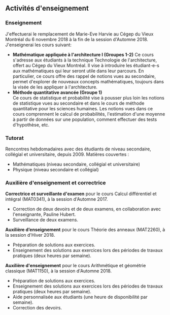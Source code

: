 ## Activités d'enseignement

### Enseignement

J'effectuerai le remplacement de Marie-Eve Harvie au Cégep du Vieux Montréal du 6 novembre 2018 à la fin de la session d'Automne 2018. J'enseignerai les cours suivant:
- **Mathématique appliquée à l'architecture I (Groupes 1-2)** 
Ce cours s'adresse aux étudiants à la technique Technologie de l'architecture, offert au Cégep du Vieux Montréal. Il vise à introduire les étudiant-e-s aux mathématiques qui leur seront utile dans leur parcours. En particulier, ce cours offre des rappel de notions vues au secondaire, permet d'explorer de nouveaux concepts mathématiques, toujours dans la visée de les appliquer à l'architecture.
- **Méthode quantitative avancée (Groupe 1)**  
Ce cours de statistique et probabilité vise à pousser plus loin les notions de statistique vues au secondaire et dans le cours de méthode quantitative pour les sciences humaines. Les notions vues dans ce cours comprennent le calcul de probabilités, l'estimation d'une moyenne à partir de données sur une population, comment effectuer des tests d'hypothèse, etc.


### Tutorat

Rencontres hebdomadaires avec des étudiants de niveau secondaire, collégial et universitaire, depuis 2009.
Matières couvertes : 
- Mathématiques (niveau secondaire, collégial et universitaire)
- Physique (niveau secondaire et collégial) 


### Auxilière d'enseignement et correctrice

**Correctrice et surveillante d'examen** pour le cours Calcul différentiel et intégral (MAT0341), à la session d'Automne 2017.
- Correction de deux devoirs et de deux examens, en collaboration avec l'enseignante, Pauline Hubert.
- Surveillance de deux examens.

**Auxilière d’enseignement** pour le cours Théorie des anneaux (MAT2260), à la session d'Hiver 2018.
- Préparation de solutions aux exercices.
- Enseignement des solutions aux exercices lors des périodes de travaux pratiques (deux heures par semaine).

**Auxilière d'enseignement** pour le cours Arithmétique et géométrie classique (MAT1150), à la session d'Automne 2018.
- Préparation de solutions aux exercices.
- Enseignement des solutions aux exercices lors des périodes de travaux pratiques (deux heures par semaine).
- Aide personnalisée aux étudiants (une heure de disponibilité par semaine).
- Correction des devoirs.
